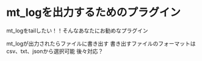 # mt_logを出力するためのプラグイン

mt_logをtailしたい！！そんなあなたにお勧めなプラグイン

mt_logが出力されたらファイルに書き出す
書き出すファイルのフォーマットはcsv、txt、jsonから選択可能
後々対応？


